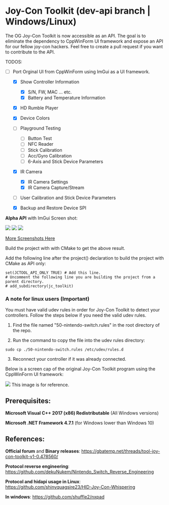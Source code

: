 # Joy-Con Toolkit (dev-api branch | Windows/Linux)
The OG Joy-Con Toolkit is now accessible as an API.
The goal is to eliminate the dependency to CppWinForm UI framework and expose an API for our fellow joy-con hackers. Feel free to create a pull request if you want to contribute to the API.

TODOS:
- [ ] Port Orginal UI from CppWinForm using ImGui as a UI framework.

  - [x] Show Controller Information
    - [x] S/N, FW, MAC ... etc.
    - [x] Battery and Temperature Information
    
  - [x] HD Rumble Player
  
  - [X] Device Colors

  - [ ] Playground Testing
    - [ ] Button Test
    - [ ] NFC Reader
    - [ ] Stick Calibration
    - [ ] Acc/Gyro Calibration
    - [ ] 6-Axis and Stick Device Parameters
    
  - [x] IR Camera
    - [x] IR Camera Settings
    - [x] IR Camera Capture/Stream
    
  - [ ] User Calibration and Stick Device Parameters
  - [x] Backup and Restore Device SPI

**Alpha API** with ImGui Screen shot:

![](./screenshots/jctoolkit_4.png)
![](./screenshots/jctoolkit_3.png)
![](./screenshots/jctoolkit_2.png)

[More Screenshots Here](./screenshots/screenshots.md)

Build the project with with CMake to get the above result.

Add the following line after the project() declaration to build the project with CMake as API only:
```
set(JCTOOL_API_ONLY TRUE) # Add this line.
# Uncomment the following line you are building the project from a parent directory.
# add_subdirectory(jc_toolkit)
```
### A note for linux users (Important)

You must have valid udev rules in order for Joy-Con Toolkit to detect your controllers.
Follow the steps below if you need the valid udev rules.

1. Find the file named "50-nintendo-switch.rules" in the root directory of the repo.

2. Run the command to copy the file into the udev rules directory:
```
sudo cp ./50-nintendo-switch.rules /etc/udev/rules.d
```
3. Reconnect your controller if it was already connected.

Below is a screen cap of the original Joy-Con Toolkit program using the CppWinForm UI framework:

![](http://ctcaer.com/wii/jc6.png)
This image is for reference.

## Prerequisites:

**Microsoft Visual C++ 2017 (x86) Redistributable** (All Windows versions)

**Microsoft .NET Framework 4.7.1** (for Windows lower than Windows 10)

## References:

**Official forum** and **Binary releases**: https://gbatemp.net/threads/tool-joy-con-toolkit-v1-0.478560/

**Protocol reverse engineering**: https://github.com/dekuNukem/Nintendo_Switch_Reverse_Engineering

**Protocol and hidapi usage in Linux**: https://github.com/shinyquagsire23/HID-Joy-Con-Whispering

**In windows**: https://github.com/shuffle2/nxpad

